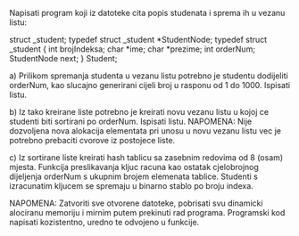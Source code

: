 Napisati program koji iz datoteke cita popis studenata i sprema ih u vezanu listu:

struct _student;
typedef struct _student *StudentNode;
typedef struct _student {
int brojIndeksa;
char *ime;
char *prezime;
int orderNum;
StudentNode next;
} Student;

a) Prilikom spremanja studenta u vezanu listu potrebno je studentu dodijeliti orderNum, 
kao slucajno generirani cijeli broj u rasponu od 1 do 1000. Ispisati listu.

b) Iz tako kreirane liste potrebno je kreirati novu vezanu listu u kojoj ce studenti biti sortirani po orderNum.
Ispisati listu. NAPOMENA: Nije dozvoljena nova alokacija elementata pri unosu u novu vezanu listu vec je potrebno 
prebaciti cvorove iz postojece liste.

c) Iz sortirane liste kreirati hash tablicu sa zasebnim redovima od 8 (osam) mjesta. Funkcija preslikavanja kljuc 
racuna kao ostatak cjelobrojnog dijeljenja orderNum s ukupnim brojem elemenata tablice. Studenti s izracunatim kljucem 
se spremaju u binarno stablo po broju indexa.

NAPOMENA: Zatvoriti sve otvorene datoteke, pobrisati svu dinamicki alociranu memoriju i mirnim putem prekinuti rad 
programa. Programski kod napisati kozistentno, uredno te odvojeno u funkcije.
